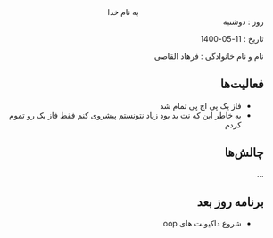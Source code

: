 <div dir="rtl" align="center">
به نام خدا
</div>
<div dir="rtl" align="right">
روز : دوشنبه  

تاریخ : 11-05-1400 

  نام و نام خانوادگی : فرهاد القاصی

## فعالیت‌ها 
*  فاز یک پی اچ پی تمام شد
* به خاطر این که نت بد بود زیاد نتونستم پیشروی کنم فقط فاز یک رو تموم کردم

## چالش‌ها
...
## برنامه روز بعد
* شروع داکیونت های oop
</div>

